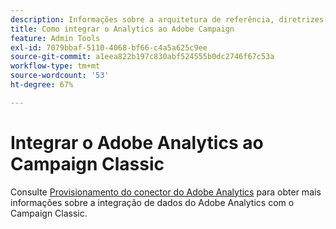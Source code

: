 ```yaml
---
description: Informações sobre a arquitetura de referência, diretrizes, etapas de configuração e testes que os especialistas em implementação precisam seguir ao integrar o Adobe Analytics ao Adobe Campaign.
title: Como integrar o Analytics ao Adobe Campaign
feature: Admin Tools
exl-id: 7079bbaf-5110-4068-bf66-c4a5a625c9ee
source-git-commit: a1eea822b197c830abf524555b0dc2746f67c53a
workflow-type: tm+mt
source-wordcount: '53'
ht-degree: 67%

---
```


# Integrar o Adobe Analytics ao Campaign Classic

Consulte [Provisionamento do conector do Adobe Analytics](https://experienceleague.adobe.com/en/docs/campaign-classic/using/integrating-with-adobe-experience-cloud/analytics-connector/adobe-analytics-provisioning) para obter mais informações sobre a integração de dados do Adobe Analytics com o Campaign Classic.
